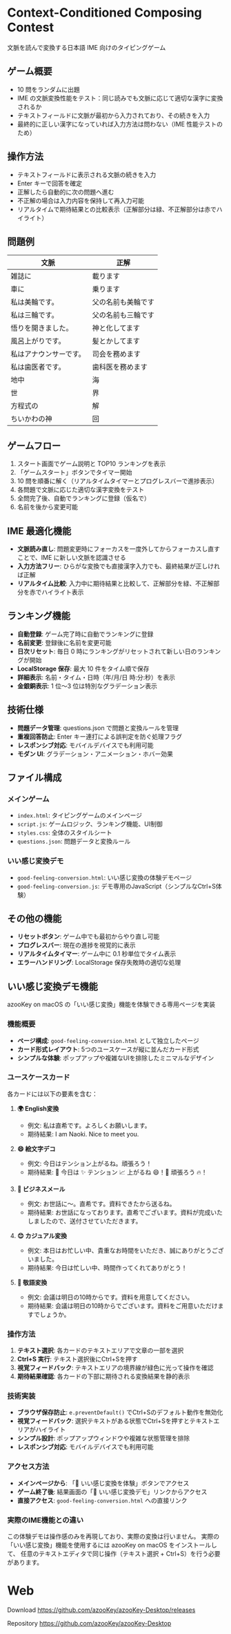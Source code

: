 # Context-Conditioned Composing Contest

文脈を読んで変換する日本語 IME 向けのタイピングゲーム

## ゲーム概要

- 10 問をランダムに出題
- IME の文脈変換性能をテスト：同じ読みでも文脈に応じて適切な漢字に変換されるか
- テキストフィールドに文脈が最初から入力されており、その続きを入力
- 最終的に正しい漢字になっていれば入力方法は問わない（IME 性能テストのため）

## 操作方法

- テキストフィールドに表示される文脈の続きを入力
- Enter キーで回答を確定
- 正解したら自動的に次の問題へ進む
- 不正解の場合は入力内容を保持して再入力可能
- リアルタイムで期待結果との比較表示（正解部分は緑、不正解部分は赤でハイライト）

## 問題例

| 文脈                   | 正解               |
| ---------------------- | ------------------ |
| 雑誌に                 | 載ります           |
| 車に                   | 乗ります           |
| 私は美輪です。         | 父の名前も美輪です |
| 私は三輪です。         | 父の名前も三輪です |
| 悟りを開きました。     | 神と化してます     |
| 風呂上がりです。       | 髪とかしてます     |
| 私はアナウンサーです。 | 司会を務めます     |
| 私は歯医者です。       | 歯科医を務めます   |
| 地中                   | 海                 |
| 世                     | 界                 |
| 方程式の               | 解                 |
| ちいかわの神           | 回                 |

## ゲームフロー

1. スタート画面でゲーム説明と TOP10 ランキングを表示
2. 「ゲームスタート」ボタンでタイマー開始
3. 10 問を順番に解く（リアルタイムタイマーとプログレスバーで進捗表示）
4. 各問題で文脈に応じた適切な漢字変換をテスト
5. 全問完了後、自動でランキングに登録（仮名で）
6. 名前を後から変更可能

## IME 最適化機能

- **文脈読み直し**: 問題変更時にフォーカスを一度外してからフォーカスし直すことで、IME に新しい文脈を認識させる
- **入力方法フリー**: ひらがな変換でも直接漢字入力でも、最終結果が正しければ正解
- **リアルタイム比較**: 入力中に期待結果と比較して、正解部分を緑、不正解部分を赤でハイライト表示

## ランキング機能

- **自動登録**: ゲーム完了時に自動でランキングに登録
- **名前変更**: 登録後に名前を変更可能
- **日次リセット**: 毎日 0 時にランキングがリセットされて新しい日のランキングが開始
- **LocalStorage 保存**: 最大 10 件をタイム順で保存
- **詳細表示**: 名前・タイム・日時（年/月/日 時:分:秒）を表示
- **金銀銅表示**: 1 位〜3 位は特別なグラデーション表示

## 技術仕様

- **問題データ管理**: questions.json で問題と変換ルールを管理
- **重複回答防止**: Enter キー連打による誤判定を防ぐ処理フラグ
- **レスポンシブ対応**: モバイルデバイスでも利用可能
- **モダン UI**: グラデーション・アニメーション・ホバー効果

## ファイル構成

### メインゲーム
- `index.html`: タイピングゲームのメインページ
- `script.js`: ゲームロジック、ランキング機能、UI制御
- `styles.css`: 全体のスタイルシート
- `questions.json`: 問題データと変換ルール

### いい感じ変換デモ
- `good-feeling-conversion.html`: いい感じ変換の体験デモページ
- `good-feeling-conversion.js`: デモ専用のJavaScript（シンプルなCtrl+S体験）

## その他の機能

- **リセットボタン**: ゲーム中でも最初からやり直し可能
- **プログレスバー**: 現在の進捗を視覚的に表示
- **リアルタイムタイマー**: ゲーム中に 0.1 秒単位でタイム表示
- **エラーハンドリング**: LocalStorage 保存失敗時の適切な処理

## いい感じ変換デモ機能

azooKey on macOS の「いい感じ変換」機能を体験できる専用ページを実装

### 機能概要

- **ページ構成**: `good-feeling-conversion.html` として独立したページ
- **カード形式レイアウト**: 5つのユースケースが縦に並んだカード形式
- **シンプルな体験**: ポップアップや複雑なUIを排除したミニマルなデザイン

### ユースケースカード

各カードには以下の要素を含む：

1. **🌍 English変換**
   - 例文: 私は直希です。よろしくお願いします。
   - 期待結果: I am Naoki. Nice to meet you.

2. **😄 絵文字デコ**
   - 例文: 今日はテンション上がるね。頑張ろう！
   - 期待結果: 🎉 今日は ✨ テンション 📈 上がるね 😄！💪 頑張ろう 🔥！

3. **💼 ビジネスメール**
   - 例文: お世話に〜。直希です。資料できたから送るね。
   - 期待結果: お世話になっております。直希でございます。資料が完成いたしましたので、送付させていただきます。

4. **😊 カジュアル変換**
   - 例文: 本日はお忙しい中、貴重なお時間をいただき、誠にありがとうございました。
   - 期待結果: 今日は忙しい中、時間作ってくれてありがとう！

5. **🙏 敬語変換**
   - 例文: 会議は明日の10時からです。資料を用意してください。
   - 期待結果: 会議は明日の10時からでございます。資料をご用意いただけますでしょうか。

### 操作方法

1. **テキスト選択**: 各カードのテキストエリアで文章の一部を選択
2. **Ctrl+S 実行**: テキスト選択後にCtrl+Sを押す
3. **視覚フィードバック**: テキストエリアの境界線が緑色に光って操作を確認
4. **期待結果確認**: 各カードの下部に期待される変換結果を静的表示

### 技術実装

- **ブラウザ保存防止**: `e.preventDefault()` でCtrl+Sのデフォルト動作を無効化
- **視覚フィードバック**: 選択テキストがある状態でCtrl+Sを押すとテキストエリアがハイライト
- **シンプル設計**: ポップアップウィンドウや複雑な状態管理を排除
- **レスポンシブ対応**: モバイルデバイスでも利用可能

### アクセス方法

- **メインページから**: 「🤖 いい感じ変換を体験」ボタンでアクセス
- **ゲーム終了後**: 結果画面の「🤖 いい感じ変換デモ」リンクからアクセス
- **直接アクセス**: `good-feeling-conversion.html` への直接リンク

### 実際のIME機能との違い

この体験デモは操作感のみを再現しており、実際の変換は行いません。
実際の「いい感じ変換」機能を使用するには azooKey on macOS をインストールして、
任意のテキストエディタで同じ操作（テキスト選択 + Ctrl+S）を行う必要があります。

# Web

Download
https://github.com/azooKey/azooKey-Desktop/releases

Repository
https://github.com/azooKey/azooKey-Desktop
